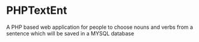 # PHPTextEnt
A PHP based web application for people to choose nouns and verbs from a sentence which will be saved in a MYSQL database
